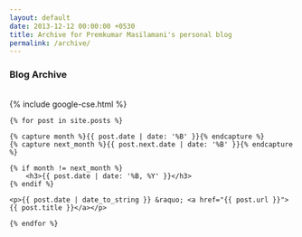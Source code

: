 ```yaml
---
layout: default
date: 2013-12-12 00:00:00 +0530
title: Archive for Premkumar Masilamani's personal blog
permalink: /archive/
---
```


<div class="post">
    <h3>Blog Archive</h3>
    <br/>
    {% include google-cse.html %}

    {% for post in site.posts %}

	{% capture month %}{{ post.date | date: '%B' }}{% endcapture %}
	{% capture next_month %}{{ post.next.date | date: '%B' }}{% endcapture %}

	{% if month != next_month %}
		<h3>{{ post.date | date: '%B, %Y' }}</h3>
	{% endif %}

	<p>{{ post.date | date_to_string }} &raquo; <a href="{{ post.url }}">{{ post.title }}</a></p>

    {% endfor %}
</div>
<br/>
